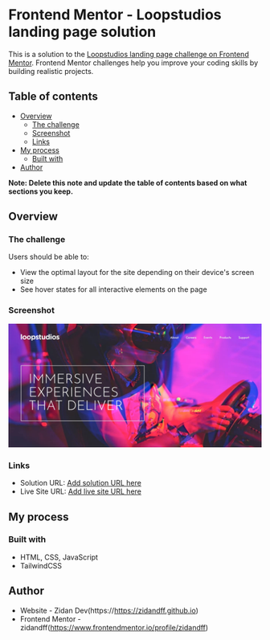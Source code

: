 # Frontend Mentor - Loopstudios landing page solution

This is a solution to the [Loopstudios landing page challenge on Frontend Mentor](https://www.frontendmentor.io/challenges/loopstudios-landing-page-N88J5Onjw). Frontend Mentor challenges help you improve your coding skills by building realistic projects. 

## Table of contents

- [Overview](#overview)
  - [The challenge](#the-challenge)
  - [Screenshot](#screenshot)
  - [Links](#links)
- [My process](#my-process)
  - [Built with](#built-with)
- [Author](#author)

**Note: Delete this note and update the table of contents based on what sections you keep.**

## Overview

### The challenge

Users should be able to:

- View the optimal layout for the site depending on their device's screen size
- See hover states for all interactive elements on the page

### Screenshot

![screenshot of header website](./dist/images/screenshoot.jpg)

### Links

- Solution URL: [Add solution URL here](https://your-solution-url.com)
- Live Site URL: [Add live site URL here](https://zidandff.github.io/loopstudio)

## My process

### Built with

- HTML, CSS, JavaScript
- TailwindCSS

## Author

- Website - Zidan Dev(https://https://zidandff.github.io)
- Frontend Mentor - zidandff(https://www.frontendmentor.io/profile/zidandff)
